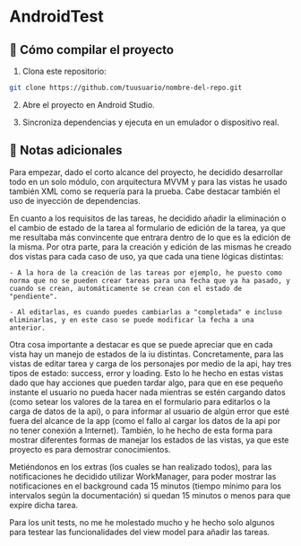 # AndroidTest

## 🚀 Cómo compilar el proyecto

1. Clona este repositorio:
```bash
git clone https://github.com/tuusuario/nombre-del-repo.git
```

2. Abre el proyecto en Android Studio.

3. Sincroniza dependencias y ejecuta en un emulador o dispositivo real.

## 📝 Notas adicionales

Para empezar, dado el corto alcance del proyecto, he decidido desarrollar todo en un solo módulo, con arquitectura MVVM y para las vistas he usado también XML como se requería para la prueba. Cabe destacar también el uso de inyección de dependencias.

En cuanto a los requisitos de las tareas, he decidido añadir la eliminación o el cambio de estado de la tarea al formulario de edición de la tarea, ya que me resultaba más convincente que entrara dentro de lo que es la edición de la misma. Por otra parte, para la creación y edición de las mismas he creado dos vistas para cada caso de uso, ya que cada una tiene lógicas distintas:

    - A la hora de la creación de las tareas por ejemplo, he puesto como norma que no se pueden crear tareas para una fecha que ya ha pasado, y cuando se crean, automáticamente se crean con el estado de "pendiente".

    - Al editarlas, es cuando puedes cambiarlas a "completada" e incluso eliminarlas, y en este caso se puede modificar la fecha a una anterior.

Otra cosa importante a destacar es que se puede apreciar que en cada vista hay un manejo de estados de la iu distintas. Concretamente, para las vistas de editar tarea y carga de los personajes por medio de la api, hay tres tipos de estado: success, error y loading. Esto lo he hecho en estas vistas dado que hay acciones que pueden tardar algo, para que en ese pequeño instante el usuario no pueda hacer nada mientras se estén cargando datos (como setear los valores de la tarea en el formulario para editarlos o la carga de datos de la api), o para informar al usuario de algún error que esté fuera del alcance de la app (como el fallo al cargar los datos de la api por no tener conexión a Internet). También, lo he hecho de esta forma para mostrar diferentes formas de manejar los estados de las vistas, ya que este proyecto es para demostrar conocimientos.

Metiéndonos en los extras (los cuales se han realizado todos), para las notificaciones he decidido utilizar WorkManager, para poder mostrar las notificaciones en el background cada 15 minutos (tiempo mínimo para los intervalos según la documentación) si quedan 15 minutos o menos para que expire dicha tarea.

Para los unit tests, no me he molestado mucho y he hecho solo algunos para testear las funcionalidades del view model para añadir las tareas.
